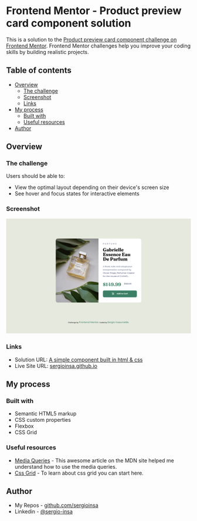 # Frontend Mentor - Product preview card component solution

This is a solution to the [Product preview card component challenge on Frontend Mentor](https://www.frontendmentor.io/challenges/product-preview-card-component-GO7UmttRfa). Frontend Mentor challenges help you improve your coding skills by building realistic projects. 

## Table of contents

- [Overview](#overview)
  - [The challenge](#the-challenge)
  - [Screenshot](#screenshot)
  - [Links](#links)
- [My process](#my-process)
  - [Built with](#built-with)
  - [Useful resources](#useful-resources)
- [Author](#author)


## Overview

### The challenge

Users should be able to:

- View the optimal layout depending on their device's screen size
- See hover and focus states for interactive elements

### Screenshot

![](./images/Screenshot-ProductPreviewCardComponent.png)


### Links

- Solution URL: [A simple component built in html & css](https://www.frontendmentor.io/solutions/a-simple-component-built-in-html-and-css-6vMPTRo9m9)
- Live Site URL: [sergioinsa.github.io](https://sergioinsa.github.io/Product-preview-card-component/)

## My process

### Built with

- Semantic HTML5 markup
- CSS custom properties
- Flexbox
- CSS Grid

### Useful resources

- [Media Queries](https://www.example.com) - This awesome article on the MDN site helped me understand how to use the media queries.
- [Css Grid](https://developer.mozilla.org/en-US/docs/Web/CSS/CSS_Grid_Layout/Basic_Concepts_of_Grid_Layout) - To learn about css grid you can start here.

## Author

- My Repos - [github.com/sergioinsa](https://github.com/sergioinsa)
- Linkedin - [@sergio-insa](https://www.linkedin.com/in/sergio-insa/)
